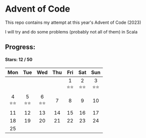 # Advent of Code

This repo contains my attempt at this year's Advent of Code (2023)

I will try and do some problems (probably not all of them) in Scala

## Progress:
#### Stars: 12 / 50
|        Mon        |        Tue        |        Wed        | Thu |        Fri        |        Sat        |        Sun        |
|:-----------------:|:-----------------:|:-----------------:|:---:|:-----------------:|:-----------------:|:-----------------:|
|                   |                   |                   |     | 1<br>:star::star: | 2<br>:star::star: | 3<br>:star::star: |
| 4<br>:star::star: | 5<br>:star::star: | 6<br>:star::star: |  7  |         8         |         9         |        10         |
|        11         |        12         |        13         | 14  |        15         |        16         |        17         |
|        18         |        19         |        20         | 21  |        22         |        23         |        24         |
|        25         |                   |                   |     |                   |                   |                   |